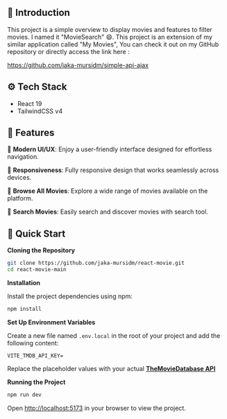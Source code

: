 ## <a name="introduction">👋 Introduction</a>

This project is a simple overview to display movies and features to filter movies. I named it "MovieSearch" 😄. This project is an extension of my similar application
called "My Movies", You can check it out on my GitHub repository or directly access the link here :

<a href="https://github.com/jaka-mursidm/simple-api-ajax" target="_blank"> https://github.com/jaka-mursidm/simple-api-ajax </a>

## <a name="tech-stack">⚙️ Tech Stack</a>

- React 19
- TailwindCSS v4

## <a name="features">🔋 Features</a>

🌟 **Modern UI/UX**: Enjoy a user-friendly interface designed for effortless navigation.

🌟 **Responsiveness**: Fully responsive design that works seamlessly across devices.

🌟 **Browse All Movies**: Explore a wide range of movies available on the platform.

🌟 **Search Movies**: Easily search and discover movies with search tool.

## <a name="quick-start">💨 Quick Start</a>

**Cloning the Repository**

```bash
git clone https://github.com/jaka-mursidm/react-movie.git
cd react-movie-main
```

**Installation**

Install the project dependencies using npm:

```bash
npm install
```

**Set Up Environment Variables**

Create a new file named `.env.local` in the root of your project and add the following content:

```env
VITE_TMDB_API_KEY=
```

Replace the placeholder values with your actual **[TheMovieDatabase API](https://developer.themoviedb.org/reference/intro/getting-started)**

**Running the Project**

```bash
npm run dev
```

Open [http://localhost:5173](http://localhost:5173) in your browser to view the project.
